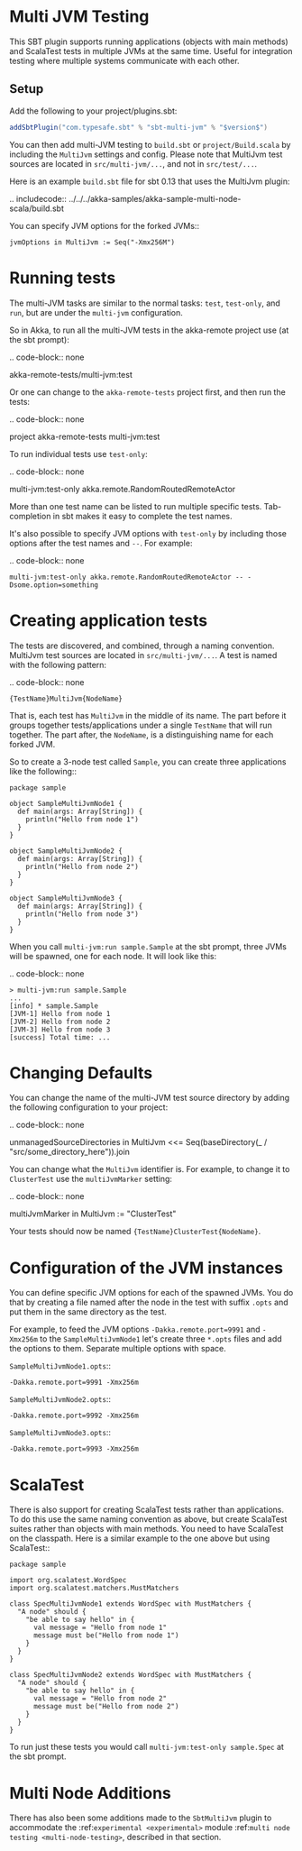 # Multi JVM Testing

This SBT plugin supports running applications (objects with main methods) and ScalaTest tests in multiple JVMs at the same time. Useful for integration testing where multiple systems communicate with each other.

## Setup

Add the following to your project/plugins.sbt:

```scala
addSbtPlugin("com.typesafe.sbt" % "sbt-multi-jvm" % "$version$")
```

You can then add multi-JVM testing  to ``build.sbt`` or ``project/Build.scala`` by including the ``MultiJvm``
settings and config. Please note that MultiJvm test sources are located in ``src/multi-jvm/...``,
and not in ``src/test/...``.

Here is an example ``build.sbt`` file for sbt 0.13 that uses the MultiJvm plugin:

.. includecode:: ../../../akka-samples/akka-sample-multi-node-scala/build.sbt

You can specify JVM options for the forked JVMs::

    jvmOptions in MultiJvm := Seq("-Xmx256M")


Running tests
=============

The multi-JVM tasks are similar to the normal tasks: ``test``, ``test-only``,
and ``run``, but are under the ``multi-jvm`` configuration.

So in Akka, to run all the multi-JVM tests in the akka-remote project use (at
the sbt prompt):

.. code-block:: none

   akka-remote-tests/multi-jvm:test

Or one can change to the ``akka-remote-tests`` project first, and then run the
tests:

.. code-block:: none

   project akka-remote-tests
   multi-jvm:test

To run individual tests use ``test-only``:

.. code-block:: none

   multi-jvm:test-only akka.remote.RandomRoutedRemoteActor

More than one test name can be listed to run multiple specific
tests. Tab-completion in sbt makes it easy to complete the test names.

It's also possible to specify JVM options with ``test-only`` by including those
options after the test names and ``--``. For example:

.. code-block:: none

    multi-jvm:test-only akka.remote.RandomRoutedRemoteActor -- -Dsome.option=something


Creating application tests
==========================

The tests are discovered, and combined, through a naming convention. MultiJvm test sources
are located in ``src/multi-jvm/...``. A test is named with the following pattern:

.. code-block:: none

    {TestName}MultiJvm{NodeName}

That is, each test has ``MultiJvm`` in the middle of its name. The part before
it groups together tests/applications under a single ``TestName`` that will run
together. The part after, the ``NodeName``, is a distinguishing name for each
forked JVM.

So to create a 3-node test called ``Sample``, you can create three applications
like the following::

    package sample

    object SampleMultiJvmNode1 {
      def main(args: Array[String]) {
        println("Hello from node 1")
      }
    }

    object SampleMultiJvmNode2 {
      def main(args: Array[String]) {
        println("Hello from node 2")
      }
    }

    object SampleMultiJvmNode3 {
      def main(args: Array[String]) {
        println("Hello from node 3")
      }
    }

When you call ``multi-jvm:run sample.Sample`` at the sbt prompt, three JVMs will be
spawned, one for each node. It will look like this:

.. code-block:: none

    > multi-jvm:run sample.Sample
    ...
    [info] * sample.Sample
    [JVM-1] Hello from node 1
    [JVM-2] Hello from node 2
    [JVM-3] Hello from node 3
    [success] Total time: ...


Changing Defaults
=================

You can change the name of the multi-JVM test source directory by adding the following
configuration to your project:

.. code-block:: none

   unmanagedSourceDirectories in MultiJvm <<=
      Seq(baseDirectory(_ / "src/some_directory_here")).join


You can change what the ``MultiJvm`` identifier is. For example, to change it to
``ClusterTest`` use the ``multiJvmMarker`` setting:

.. code-block:: none

   multiJvmMarker in MultiJvm := "ClusterTest"


Your tests should now be named ``{TestName}ClusterTest{NodeName}``.


Configuration of the JVM instances
==================================

You can define specific JVM options for each of the spawned JVMs. You do that by creating
a file named after the node in the test with suffix ``.opts`` and put them in the same
directory as the test.

For example, to feed the JVM options ``-Dakka.remote.port=9991`` and ``-Xmx256m`` to the ``SampleMultiJvmNode1``
let's create three ``*.opts`` files and add the options to them. Separate multiple options with
space.

``SampleMultiJvmNode1.opts``::

    -Dakka.remote.port=9991 -Xmx256m

``SampleMultiJvmNode2.opts``::

    -Dakka.remote.port=9992 -Xmx256m

``SampleMultiJvmNode3.opts``::

    -Dakka.remote.port=9993 -Xmx256m

ScalaTest
=========

There is also support for creating ScalaTest tests rather than applications. To
do this use the same naming convention as above, but create ScalaTest suites
rather than objects with main methods. You need to have ScalaTest on the
classpath. Here is a similar example to the one above but using ScalaTest::

    package sample

    import org.scalatest.WordSpec
    import org.scalatest.matchers.MustMatchers

    class SpecMultiJvmNode1 extends WordSpec with MustMatchers {
      "A node" should {
        "be able to say hello" in {
          val message = "Hello from node 1"
          message must be("Hello from node 1")
        }
      }
    }

    class SpecMultiJvmNode2 extends WordSpec with MustMatchers {
      "A node" should {
        "be able to say hello" in {
          val message = "Hello from node 2"
          message must be("Hello from node 2")
        }
      }
    }

To run just these tests you would call ``multi-jvm:test-only sample.Spec`` at
the sbt prompt.

Multi Node Additions
====================

There has also been some additions made to the ``SbtMultiJvm`` plugin to accommodate the
:ref:`experimental <experimental>` module :ref:`multi node testing <multi-node-testing>`,
described in that section.
